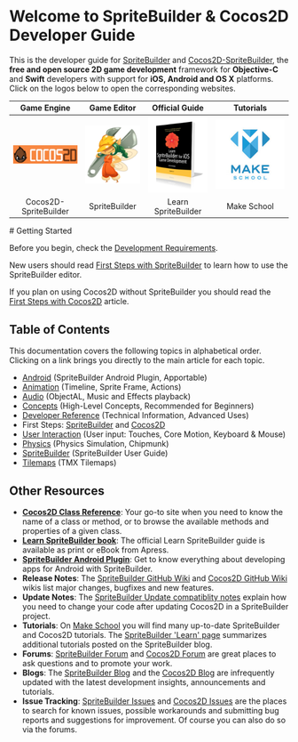 # Welcome to SpriteBuilder & Cocos2D Developer Guide

This is the developer guide for [SpriteBuilder](http://www.spritebuilder.com) and [Cocos2D-SpriteBuilder](http://http://cocos2d.spritebuilder.com), the **free and open source 2D game development** framework for **Objective-C** and **Swift** developers with support for **iOS, Android and OS X** platforms. Click on the logos below to open the corresponding websites.

Game Engine | Game Editor | Official Guide | Tutorials
:-: | :-: | :-: | :-:
[![Cocos2D-Spritebuilder](intro-cocos2d-logo.png "Cocos2D-SpriteBuilder")](http://http://cocos2d.spritebuilder.com/) | [![SpriteBuilder Logo](intro-spritebuilder-logo.png "SpriteBuilder")](http://www.spritebuilder.com) | [![Learn SpriteBuilder](intro-learn-spritebuilder-book-cover.png "The Official Guide")](http://www.apress.com/9781484202630) | [![MakeSchool](intro-ms-logo.jpg "Make School")](https://www.makeschool.com/tutorials/)
Cocos2D-SpriteBuilder | SpriteBuilder | Learn SpriteBuilder | Make School

<p/>
# Getting Started

Before you begin, check the [Development Requirements](./getting-started/requirements).

New users should read [First Steps with SpriteBuilder](./getting-started/getting-started-spritebuilder) to learn how to use the SpriteBuilder editor. 

If you plan on using Cocos2D without SpriteBuilder you should read the [First Steps with Cocos2D](./getting-started/getting-started-cocos2d) article.

## Table of Contents

This documentation covers the following topics in alphabetical order. Clicking on a link brings you directly to the main article for each topic.

- [Android](./android/intro) (SpriteBuilder Android Plugin, Apportable)
- [Animation](./animation/intro) (Timeline, Sprite Frame, Actions)
- [Audio](./audio/intro) (ObjectAL, Music and Effects playback)
- [Concepts](./concepts/intro) (High-Level Concepts, Recommended for Beginners)
- [Developer Reference](./develop/intro) (Technical Information, Advanced Uses)
- First Steps: [SpriteBuilder](./getting-started/getting-started-spritebuilder) and [Cocos2D](./getting-started/getting-started-cocos2d)
- [User Interaction](./user-interaction/intro) (User input: Touches, Core Motion, Keyboard & Mouse)
- [Physics](./physics/intro) (Physics Simulation, Chipmunk)
- [SpriteBuilder](./spritebuilder/intro) (SpriteBuilder User Guide)
- [Tilemaps](./tilemaps/intro) (TMX Tilemaps)

## Other Resources

- **[Cocos2D Class Reference](http://www.cocos2d-swift.org/docs/api/)**: Your go-to site when you need to know the name of a class or method, or to browse the available methods and properties of a given class.
- **[Learn SpriteBuilder book](http://www.apress.com/9781484202630)**: The official Learn SpriteBuilder guide is available as print or eBook from Apress.
- **[SpriteBuilder Android Plugin](http://android.spritebuilder.com/)**: Get to know everything about developing apps for Android with SpriteBuilder.
- **Release Notes**: The [SpriteBuilder GitHub Wiki](https://github.com/spritebuilder/SpriteBuilder/wiki) and [Cocos2D GitHub Wiki](https://github.com/cocos2d/cocos2d-swift/wiki) wikis list major changes, bugfixes and new features. 
- **Update Notes**: The [SpriteBuilder Update compatiblity notes](http://www.spritebuilder.com/update/) explain how you need to change your code after updating Cocos2D in a SpriteBuilder project.
- **Tutorials**: On [Make School](https://www.makeschool.com/tutorials#start) you will find many up-to-date SpriteBuilder and Cocos2D tutorials. The [SpriteBuilder 'Learn' page](http://www.spritebuilder.com/learn) summarizes additional tutorials posted on the SpriteBuilder blog.
- **Forums**: [SpriteBuilder Forum](http://forum.spritebuilder.com/) and [Cocos2D Forum](http://forum.cocos2d-swift.org/) are great places to ask questions and to promote your work.
- **Blogs**: The [SpriteBuilder Blog](http://www.spritebuilder.com/blog) and the [Cocos2D Blog](http://www.cocos2d-swift.org/blog) are infrequently updated with the latest development insights, announcements and tutorials.
- **Issue Tracking**: [SpriteBuilder Issues](https://github.com/spritebuilder/SpriteBuilder/issues) and [Cocos2D Issues](https://github.com/cocos2d/cocos2d-swift/issues) are the places to search for known issues, possible workarounds and submitting bug reports and suggestions for improvement. Of course you can also do so via the forums.
